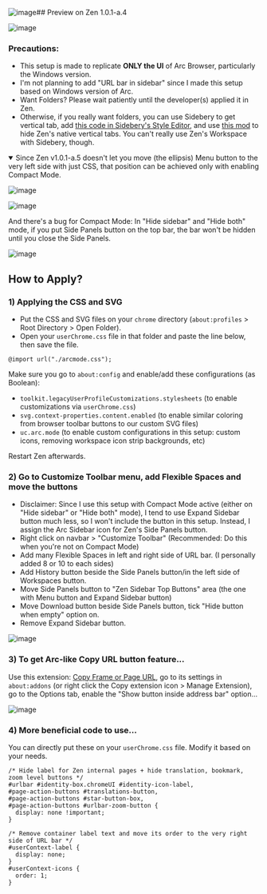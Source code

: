 ![image](https://github.com/user-attachments/assets/22e920a4-9f63-4721-87cf-843a0075c7ca)## Preview on Zen 1.0.1-a.4

![image](https://github.com/user-attachments/assets/ac70a6b0-861b-4f94-8d3a-652da29d2db4)

### Precautions:
- This setup is made to replicate **ONLY the UI** of Arc Browser, particularly the Windows version.
- I'm not planning to add "URL bar in sidebar" since I made this setup based on Windows version of Arc.
- Want Folders? Please wait patiently until the developer(s) applied it in Zen.
- Otherwise, if you really want folders, you can use Sidebery to get vertical tab, add [this code in Sidebery's Style Editor](https://github.com/KiKaraage/ArcWTF/blob/main/sidebery-css-style), and use [this mod](https://zen-browser.app/themes/5274f79a-e648-4029-adf3-3f10dfdc0012) to hide Zen's native vertical tabs. You can't really use Zen's Workspace with Sidebery, though.
<details open>
  <summary>Since Zen v1.0.1-a.5 doesn't let you move (the ellipsis) Menu button to the very left side with just CSS, that position can be achieved only with enabling Compact Mode. </summary>

  ![image](https://github.com/user-attachments/assets/e97e005f-53f8-4c6c-8a81-b60c655f614c)

  ![image](https://github.com/user-attachments/assets/53bd2abe-c1a3-43b5-9d08-85529d1d2d46)

  And there's a bug for Compact Mode: In "Hide sidebar" and "Hide both" mode, if you put Side Panels button on the top bar, the bar won't be hidden until you close the Side Panels.

  ![image](https://github.com/user-attachments/assets/c9e52ee1-9cdd-4827-adb9-30929d26963f)

</details>

## How to Apply?

### 1) Applying the CSS and SVG

- Put the CSS and SVG files on your `chrome` directory (`about:profiles` > Root Directory > Open Folder).
- Open your `userChrome.css` file in that folder and paste the line below, then save the file.

```
@import url("./arcmode.css");
```
Make sure you go to `about:config` and enable/add these configurations (as Boolean):
- `toolkit.legacyUserProfileCustomizations.stylesheets` (to enable customizations via `userChrome.css`)
- `svg.context-properties.content.enabled` (to enable similar coloring from browser toolbar buttons to our custom SVG files)
- `uc.arc.mode` (to enable custom configurations in this setup: custom icons, removing workspace icon strip backgrounds, etc)

Restart Zen afterwards.

### 2) Go to Customize Toolbar menu, add Flexible Spaces and move the buttons 

- Disclaimer: Since I use this setup with Compact Mode active (either on "Hide sidebar" or "Hide both" mode), I tend to use Expand Sidebar button much less, so I won't include the button in this setup. Instead, I assign the Arc Sidebar icon for Zen's Side Panels button.
- Right click on navbar > "Customize Toolbar" (Recommended: Do this when you're not on Compact Mode)
- Add many Flexible Spaces in left and right side of URL bar. (I personally added 8 or 10 to each sides)
- Add History button beside the Side Panels button/in the left side of Workspaces button.
- Move Side Panels button to "Zen Sidebar Top Buttons" area (the one with Menu button and Expand Sidebar button)
- Move Download button beside Side Panels button, tick "Hide button when empty" option on.
- Remove Expand Sidebar button.

![image](https://github.com/user-attachments/assets/3f7fb0d6-3a29-4021-8483-fa5ca7c5d444)

### 3) To get Arc-like Copy URL button feature...
Use this extension: [Copy Frame or Page URL](https://addons.mozilla.org/en-US/firefox/addon/copy-frame-or-page-url), go to its settings in `about:addons` (or right click the Copy extension icon > Manage Extension), go to the Options tab, enable the "Show button inside address bar" option...

![image](https://github.com/user-attachments/assets/15d88b76-ae4f-4248-9d5f-cfb481dd4405)


### 4) More beneficial code to use...
You can directly put these on your `userChrome.css` file. Modify it based on your needs.

```
/* Hide label for Zen internal pages + hide translation, bookmark, zoom level buttons */
#urlbar #identity-box.chromeUI #identity-icon-label,
#page-action-buttons #translations-button,
#page-action-buttons #star-button-box,
#page-action-buttons #urlbar-zoom-button {
  display: none !important;
}

/* Remove container label text and move its order to the very right side of URL bar */
#userContext-label {
  display: none;
}
#userContext-icons {
  order: 1;
}
```
